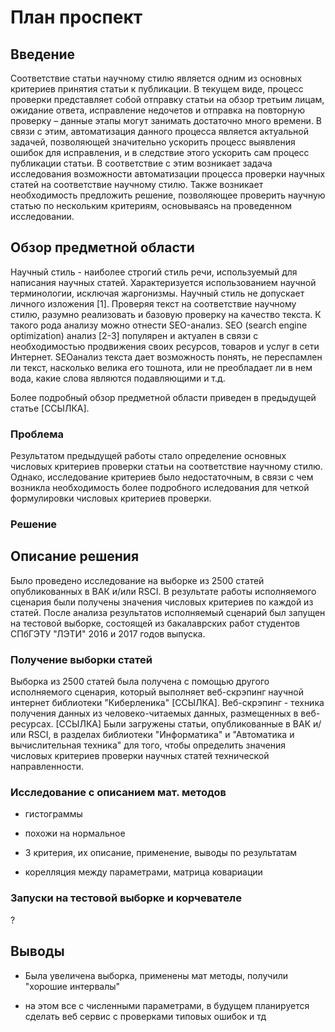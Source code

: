 # План проспект

## Введение

Соответствие статьи научному стилю является одним из основных критериев принятия статьи к публикации. 
В текущем виде, процесс проверки представляет собой отправку статьи на обзор третьим лицам, 
ожидание ответа, исправление недочетов и отправка на повторную проверку – данные этапы могут 
занимать достаточно много времени. В связи с этим, автоматизация данного процесса является актуальной 
задачей, позволяющей значительно ускорить процесс выявления ошибок для исправления, и в следствие 
этого ускорить сам процесс публикации статьи. В соответствие с этим возникает задача исследования 
возможности автоматизации процесса проверки научных статей на соответствие научному стилю. Также 
возникает необходимость предложить решение, позволяющее проверить научную статью по нескольким 
критериям, основываясь на проведенном исследовании.

## Обзор предметной области

Научный стиль - наиболее строгий стиль речи, используемый для написания
научных статей. Характеризуется использованием научной терминологии, исключая
жаргонизмы. Научный стиль не допускает личного изложения [1]. Проверяя текст на
соответствие научному стилю, разумно реализовать и базовую проверку на качество
текста. К такого рода анализу можно отнести SEO-анализ.
SEO (search engine optimization) анализ [2-3] популярен и актуален в связи с
необходимостью продвижения своих ресурсов, товаров и услуг в сети Интернет. SEOанализ
текста дает возможность понять, не переспамлен ли текст, насколько велика его
тошнота, или не преобладает ли в нем вода, какие слова являются подавляющими и т.д. 

Более подробный обзор предметной области приведен в предыдущей статье [ССЫЛКА].

### Проблема

Результатом предыдущей работы стало определение основных числовых критериев проверки статьи на соответствие 
научному стилю. Однако, исследование критериев было недостаточным, в связи с чем возникла необходимость более 
подробного иследования для четкой формулировки числовых критериев проверки.

### Решение

## Описание решения

Было проведено исследование на выборке из 2500 статей опубликованных в ВАК и/или RSCI. В результате работы 
исполняемого сценария были получены значения числовых критериев по каждой из статей. После анализа результатов 
исполняемый сценарий был запущен на тестовой выборке, состоящей из бакалаврских работ студентов СПбГЭТУ "ЛЭТИ" 
2016 и 2017 годов выпуска.

### Получение выборки статей

Выборка из 2500 статей была получена с помощью другого исполняемого сценария, который выполняет 
веб-скрэпинг научной интернет  библиотеки "Киберленика" [ССЫЛКА]. Веб-скрэпинг - техника получения данных из 
человеко-читаемых данных, размещенных в веб-ресурсах. [ССЫЛКА]
Были загружены статьи, опубликованные в ВАК и/или RSCI, в разделах библиотеки "Информатика" и 
"Автоматика и вычислительная техника" для того, чтобы определить значения числовых критериев
проверки научных статей технической направленности.

### Исследование с описанием мат. методов

* гистограммы

* похожи на нормальное

* 3 критерия, их описание, применение, выводы по результатам

* корелляция между параметрами, матрица ковариации

### Запуски на тестовой выборке и корчевателе

?

## Выводы

* Была увеличена выборка, применены мат методы, получили "хорошие интервалы"

* на этом все с численными параметрами, в будущем планируется сделать веб сервис с проверками типовых ошибок и тд